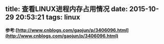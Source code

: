 title: 查看LINUX进程内存占用情况
date: 2015-10-29 20:53:21
tags: linux
---

**参考:[http://www.cnblogs.com/gaojun/p/3406096.html](http://www.cnblogs.com/gaojun/p/3406096.html)**
